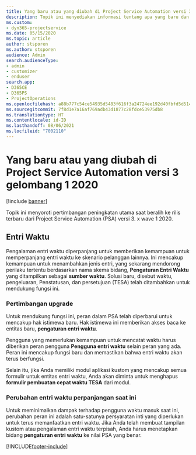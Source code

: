 ```yaml
---
title: Yang baru atau yang diubah di Project Service Automation versi 3.x gelombang 1 2020
description: Topik ini menyediakan informasi tentang apa yang baru dan diubah dalam Project Service Automation versi 3 gelombang 1 2020.
ms.custom:
- dyn365-projectservice
ms.date: 05/15/2020
ms.topic: article
author: stsporen
ms.author: stsporen
audience: Admin
search.audienceType:
- admin
- customizer
- enduser
search.app:
- D365CE
- D365PS
- ProjectOperations
ms.openlocfilehash: a88b777c54ce54935d5483f616f3a24724ee192d40fbfd5d514f990e958dd5ea
ms.sourcegitcommit: 7f8d1e7a16af769adb43d1877c28fdce53975db8
ms.translationtype: HT
ms.contentlocale: id-ID
ms.lasthandoff: 08/06/2021
ms.locfileid: "7002110"
---
```

# <a name="whats-new-or-changed-in-project-service-automation-version-3-wave-1-2020"></a>Yang baru atau yang diubah di Project Service Automation versi 3 gelombang 1 2020

[!include [banner](../includes/psa-now-project-operations.md)]

Topik ini menyoroti pertimbangan peningkatan utama saat beralih ke rilis terbaru dari Project Service Automation (PSA) versi 3. x wave 1 2020.

## <a name="time-entry"></a>Entri Waktu
Pengalaman entri waktu diperpanjang untuk memberikan kemampuan untuk memperpanjang entri waktu ke skenario pelanggan lainnya. Ini mencakup kemampuan untuk menambahkan jenis entri, yang sekarang mendorong perilaku tertentu berdasarkan nama skema bidang, **Pengaturan Entri Waktu** yang ditampilkan sebagai **sumber waktu**. Solusi baru, disebut waktu, pengeluaran, Penstatusan, dan persetujuan (TESA) telah ditambahkan untuk mendukung fungsi ini.

### <a name="upgrade-consideration"></a>Pertimbangan upgrade
Untuk mendukung fungsi ini, peran dalam PSA telah diperbarui untuk mencakup hak istimewa baru. Hak istimewa ini memberikan akses baca ke entitas baru, **pengaturan entri waktu**.

Pengguna yang memerlukan kemampuan untuk mencatat waktu harus diberikan peran pengguna **Pengguna entri waktu** selain peran yang ada. Peran ini mencakup fungsi baru dan memastikan bahwa entri waktu akan terus berfungsi.

Selain itu, jika Anda memiliki modul aplikasi kustom yang mencakup semua formulir untuk entitas entri waktu, Anda akan diminta untuk menghapus **formulir pembuatan cepat waktu TESA** dari modul.

### <a name="currently-extended-time-entry-changes"></a>Perubahan entri waktu perpanjangan saat ini
Untuk meminimalkan dampak terhadap pengguna waktu masuk saat ini, perubahan peran ini adalah satu-satunya persyaratan inti yang diperlukan untuk terus memanfaatkan entri waktu. Jika Anda telah membuat tampilan kustom atau pengalaman entri waktu terpisah, Anda harus menetapkan bidang **pengaturan entri waktu** ke nilai PSA yang benar.


[!INCLUDE[footer-include](../includes/footer-banner.md)]